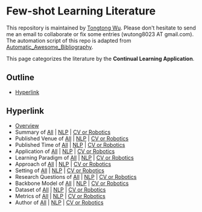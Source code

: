 # Few-shot Learning Literature 
This repository is maintained by [Tongtong Wu](https://wutong8023.site). Please don't hesitate to send me an email to collaborate or fix some entries (wutong8023 AT gmail.com). The automation script of this repo is adapted from [Automatic_Awesome_Bibliography](https://github.com/TLESORT/Automatic_Awesome_Bibliography).

This page categorizes the literature by the **Continual Learning Application**.

## Outline 
- [Hyperlink](https://github.com/wutong8023/Awesome_Few_Shot_Learning/blob/main/fsl4all/application/README.md#hyperlink)
## Hyperlink 
- [Overview](https://github.com/wutong8023/Awesome_Few_Shot_Learning/blob/main/README.md)
- Summary of [All](https://github.com/wutong8023/Awesome_Few_Shot_Learning/blob/main/fsl4all/./) | [NLP](https://github.com/wutong8023/Awesome_Few_Shot_Learning/blob/main/fsl4nlp/./) | [CV or Robotics](https://github.com/wutong8023/Awesome_Few_Shot_Learning/blob/main/fsl4cv_robot/./)
- Published Venue of [All](https://github.com/wutong8023/Awesome_Few_Shot_Learning/blob/main/fsl4all/venue) | [NLP](https://github.com/wutong8023/Awesome_Few_Shot_Learning/blob/main/fsl4nlp/venue) | [CV or Robotics](https://github.com/wutong8023/Awesome_Few_Shot_Learning/blob/main/fsl4cv_robot/venue)
- Published Time of [All](https://github.com/wutong8023/Awesome_Few_Shot_Learning/blob/main/fsl4all/time) | [NLP](https://github.com/wutong8023/Awesome_Few_Shot_Learning/blob/main/fsl4nlp/time) | [CV or Robotics](https://github.com/wutong8023/Awesome_Few_Shot_Learning/blob/main/fsl4cv_robot/time)
- Application of [All](https://github.com/wutong8023/Awesome_Few_Shot_Learning/blob/main/fsl4all/application) | [NLP](https://github.com/wutong8023/Awesome_Few_Shot_Learning/blob/main/fsl4nlp/application) | [CV or Robotics](https://github.com/wutong8023/Awesome_Few_Shot_Learning/blob/main/fsl4cv_robot/application)
-  Learning Paradigm of [All](https://github.com/wutong8023/Awesome_Few_Shot_Learning/blob/main/fsl4all/supervision) | [NLP](https://github.com/wutong8023/Awesome_Few_Shot_Learning/blob/main/fsl4nlp/supervision) | [CV or Robotics](https://github.com/wutong8023/Awesome_Few_Shot_Learning/blob/main/fsl4cv_robot/supervision)
- Approach of [All](https://github.com/wutong8023/Awesome_Few_Shot_Learning/blob/main/fsl4all/approach) | [NLP](https://github.com/wutong8023/Awesome_Few_Shot_Learning/blob/main/fsl4nlp/approach) | [CV or Robotics](https://github.com/wutong8023/Awesome_Few_Shot_Learning/blob/main/fsl4cv_robot/approach)
- Setting of [All](https://github.com/wutong8023/Awesome_Few_Shot_Learning/blob/main/fsl4all/setting) | [NLP](https://github.com/wutong8023/Awesome_Few_Shot_Learning/blob/main/fsl4nlp/setting) | [CV or Robotics](https://github.com/wutong8023/Awesome_Few_Shot_Learning/blob/main/fsl4cv_robot/setting)
- Research Questions of [All](https://github.com/wutong8023/Awesome_Few_Shot_Learning/blob/main/fsl4all/research_question) | [NLP](https://github.com/wutong8023/Awesome_Few_Shot_Learning/blob/main/fsl4nlp/research_question) | [CV or Robotics](https://github.com/wutong8023/Awesome_Few_Shot_Learning/blob/main/fsl4cv_robot/research_question)
- Backbone Model of [All](https://github.com/wutong8023/Awesome_Few_Shot_Learning/blob/main/fsl4all/backbone_model) | [NLP](https://github.com/wutong8023/Awesome_Few_Shot_Learning/blob/main/fsl4nlp/backbone_model) | [CV or Robotics](https://github.com/wutong8023/Awesome_Few_Shot_Learning/blob/main/fsl4cv_robot/backbone_model)
- Dataset of [All](https://github.com/wutong8023/Awesome_Few_Shot_Learning/blob/main/fsl4all/dataset) | [NLP](https://github.com/wutong8023/Awesome_Few_Shot_Learning/blob/main/fsl4nlp/dataset) | [CV or Robotics](https://github.com/wutong8023/Awesome_Few_Shot_Learning/blob/main/fsl4cv_robot/dataset)
- Metrics of [All](https://github.com/wutong8023/Awesome_Few_Shot_Learning/blob/main/fsl4all/metrics) | [NLP](https://github.com/wutong8023/Awesome_Few_Shot_Learning/blob/main/fsl4nlp/metrics) | [CV or Robotics](https://github.com/wutong8023/Awesome_Few_Shot_Learning/blob/main/fsl4cv_robot/metrics)
- Author of [All](https://github.com/wutong8023/Awesome_Few_Shot_Learning/blob/main/fsl4all/author) | [NLP](https://github.com/wutong8023/Awesome_Few_Shot_Learning/blob/main/fsl4nlp/author) | [CV or Robotics](https://github.com/wutong8023/Awesome_Few_Shot_Learning/blob/main/fsl4cv_robot/author)

